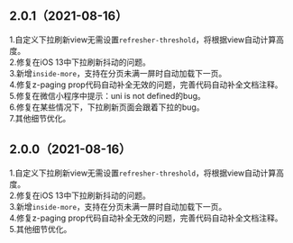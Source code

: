 ## 2.0.1（2021-08-16）
1.自定义下拉刷新view无需设置`refresher-threshold`，将根据view自动计算高度。  
2.修复在iOS 13中下拉刷新抖动的问题。  
3.新增`inside-more`，支持在分页未满一屏时自动加载下一页。  
4.修复z-paging prop代码自动补全无效的问题，完善代码自动补全文档注释。  
5.修复在微信小程序中提示：uni is not defined的bug。  
6.修复在某些情况下，下拉刷新页面会跟着下拉的bug。  
7.其他细节优化。
## 2.0.0（2021-08-16）
1.自定义下拉刷新view无需设置`refresher-threshold`，将根据view自动计算高度。  
2.修复在iOS 13中下拉刷新抖动的问题。  
3.新增`inside-more`，支持在分页未满一屏时自动加载下一页。  
4.修复z-paging prop代码自动补全无效的问题，完善代码自动补全文档注释。  
5.其他细节优化。

